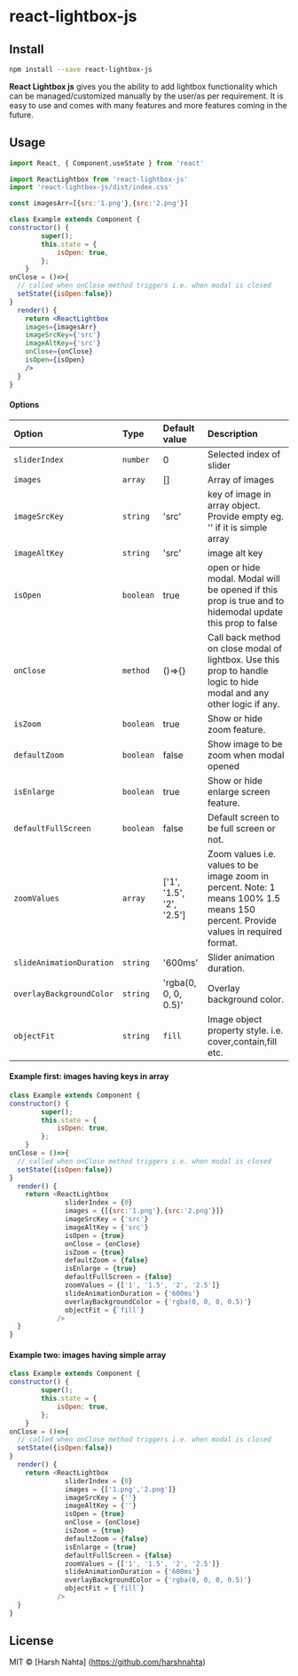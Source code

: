 <!-- @format -->

# react-lightbox-js

## Install

```bash
npm install --save react-lightbox-js
```

**React Lightbox js** gives you the ability to add lightbox functionality which can be managed/customized manually by the user/as per requirement. It is easy to use and comes with many features and more features coming in the future.

## Usage

```jsx
import React, { Component,useState } from 'react'

import ReactLightbox from 'react-lightbox-js'
import 'react-lightbox-js/dist/index.css'

const imagesArr=[{src:'1.png'},{src:'2.png'}]

class Example extends Component {
constructor() {
		super();
		this.state = {
			isOpen: true,
		};
	}
onClose = ()=>{
  // called when onClose method triggers i.e. when modal is closed
  setState({isOpen:false})
}
  render() {
    return <ReactLightbox
    images={imagesArr}
    imageSrcKey={'src'}
    imageAltKey={'src'}
    onClose={onClose}
    isOpen={isOpen}
    />
  }
}
```

#### Options
|  **Option** |  **Type** |  **Default value** | **Description**   |
| :------------ | :------------ | :------------ | :----------------- |
|  `sliderIndex` |  `number`  | 0  | Selected index of slider |
|  `images` |  `array`  | []  | Array of images |
|  `imageSrcKey` |  `string`  | 'src'  | key of image in array object. Provide empty eg. '' if it is simple array |
|  `imageAltKey` |  `string`  | 'src'  | image alt key |
|  `isOpen` |  `boolean`  | true  | open or hide modal. Modal will be opened if this prop is true and to hidemodal update this prop to false |
|  `onClose` |  `method`  | ()=>{}  | Call back method on close modal of lightbox. Use this prop to handle logic to hide modal and any other logic if any. |
|  `isZoom` |  `boolean`  | true  | Show or hide zoom feature.  |
|  `defaultZoom` |  `boolean`  | false  | Show image to be zoom when modal opened |
|  `isEnlarge` |  `boolean`  | true  | Show or hide enlarge screen feature. |
|  `defaultFullScreen` |  `boolean`  | false  | Default screen to be full screen or not. |
|  `zoomValues` |  `array`  | ['1', '1.5', '2', '2.5']  | Zoom values i.e. values to be image zoom in percent. Note: 1 means 100% 1.5 means 150 percent. Provide values in required format. |
|  `slideAnimationDuration` |  `string`  | '600ms'  | Slider animation duration. |
|  `overlayBackgroundColor` |  `string`  | 'rgba(0, 0, 0, 0.5)'  | Overlay background color. |
|  `objectFit` |  `string`  | `fill`  | Image object property style. i.e. cover,contain,fill etc. |

#### Example first: images having keys in array

```js
class Example extends Component {
constructor() {
		super();
		this.state = {
			isOpen: true,
		};
	}
onClose = ()=>{
  // called when onClose method triggers i.e. when modal is closed
  setState({isOpen:false})
}
  render() {
    return <ReactLightbox
              sliderIndex = {0}
              images = {[{src:'1.png'},{src:'2.png'}]}
              imageSrcKey = {'src'}
              imageAltKey = {'src'}
              isOpen = {true}
              onClose = {onClose}
              isZoom = {true}
              defaultZoom = {false}
              isEnlarge = {true}
              defaultFullScreen = {false}
              zoomValues = {['1', '1.5', '2', '2.5']}
              slideAnimationDuration = {'600ms'}
              overlayBackgroundColor = {'rgba(0, 0, 0, 0.5)'}
              objectFit = {`fill`}
            />
  }
}

```

#### Example two: images having simple array

```js
class Example extends Component {
constructor() {
		super();
		this.state = {
			isOpen: true,
		};
	}
onClose = ()=>{
  // called when onClose method triggers i.e. when modal is closed
  setState({isOpen:false})
}
  render() {
    return <ReactLightbox
              sliderIndex = {0}
              images = {['1.png','2.png']}
              imageSrcKey = {''}
              imageAltKey = {''}
              isOpen = {true}
              onClose = {onClose}
              isZoom = {true}
              defaultZoom = {false}
              isEnlarge = {true}
              defaultFullScreen = {false}
              zoomValues = {['1', '1.5', '2', '2.5']}
              slideAnimationDuration = {'600ms'}
              overlayBackgroundColor = {'rgba(0, 0, 0, 0.5)'}
              objectFit = {`fill`}
            />
  }
}

```

## License

MIT © [Harsh Nahta] (https://github.com/harshnahta)
